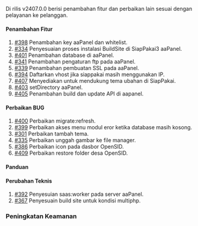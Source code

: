 Di rilis v2407.0.0 berisi penambahan fitur dan perbaikan lain sesuai dengan pelayanan ke pelanggan.

#### Penambahan Fitur

1. [#398](https://github.com/OpenSID/wiki-siappakai/issues/398) Penambahan key aaPanel dan whitelist.
2. [#334](https://github.com/OpenSID/wiki-siappakai/issues/334) Penyesuaian proses instalasi BuildSite di SiapPakai3 aaPanel.
3. [#401](https://github.com/OpenSID/wiki-siappakai/issues/401) Penambahan database di aaPanel.
4. [#341](https://github.com/OpenSID/wiki-siappakai/issues/341) Penambahan pengaturan ftp pada aaPanel.
5. [#339](https://github.com/OpenSID/wiki-siappakai/issues/339) Penambahan pembuatan SSL pada aaPanel.
6. [#394](https://github.com/OpenSID/wiki-siappakai/issues/394) Daftarkan vhost jika siappakai masih menggunakan IP.
7. [#407](https://github.com/OpenSID/wiki-siappakai/issues/407) Menyediakan untuk mendukung tema ubahan di SiapPakai.
8. [#403](https://github.com/OpenSID/wiki-siappakai/issues/403) setDirectory aaPanel.
9. [#405](https://github.com/OpenSID/wiki-siappakai/issues/405) Penambahan build dan update API di aapanel.

#### Perbaikan BUG

1. [#400](https://github.com/OpenSID/wiki-siappakai/issues/400) Perbaikan migrate:refresh.
2. [#399](https://github.com/OpenSID/wiki-siappakai/issues/399) Perbaikan akses menu modul eror ketika database masih kosong.
3. [#301](https://github.com/OpenSID/wiki-siappakai/issues/301) Perbaikan tambah tema.
4. [#335](https://github.com/OpenSID/wiki-siappakai/issues/335) Perbaikan unggah gambar ke file manager.
5. [#386](https://github.com/OpenSID/wiki-siappakai/issues/386) Perbaikan icon pada dasbor OpenSID.
6. [#409](https://github.com/OpenSID/wiki-siappakai/issues/409) Perbaikan restore folder desa OpenSID.

#### Panduan

#### Perubahan Teknis

1. [#392](https://github.com/OpenSID/wiki-siappakai/issues/392) Penyesuian saas:worker pada server aaPanel.
2. [#367](https://github.com/OpenSID/wiki-siappakai/issues/367) Penyesuain build site untuk kondisi multiphp.

### Peningkatan Keamanan

